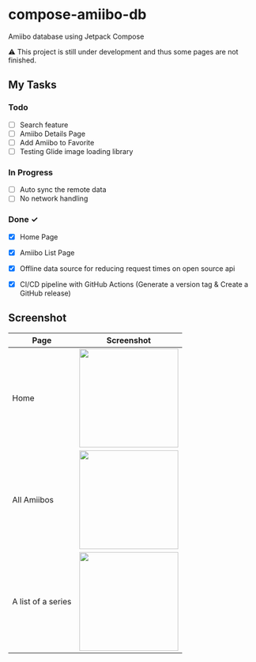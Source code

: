 # compose-amiibo-db
Amiibo database using Jetpack Compose

:warning: This project is still under development and thus some pages are not finished.

## My Tasks
### Todo

- [ ] Search feature
- [ ] Amiibo Details Page
- [ ] Add Amiibo to Favorite
- [ ] Testing Glide image loading library

### In Progress

- [ ] Auto sync the remote data
- [ ] No network handling

### Done ✓

- [x] Home Page
- [x] Amiibo List Page
- [x] Offline data source for reducing request times on open source api 
- [x] CI/CD pipeline with GitHub Actions (Generate a version tag & Create a GitHub release)


## Screenshot
| Page  | Screenshot |
| ------------- | ------------- |
| Home  | <img src="https://user-images.githubusercontent.com/103634274/210013833-18eabf5b-6bde-47fa-bcda-57d31e21fbf4.png" width="200">  |
| All Amiibos | <img src="https://user-images.githubusercontent.com/103634274/210013838-df6fbf1f-ecdb-412c-a942-3580e8e071d0.png" width="200">  |
| A list of a series  | <img src="https://user-images.githubusercontent.com/103634274/210013841-aa9e7c12-1f85-444a-9108-4bda0ab8df0b.png" width="200">  |
